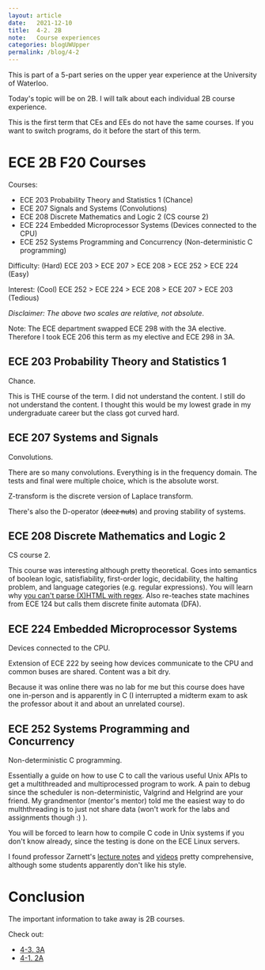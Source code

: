 ```yaml
---
layout: article
date:   2021-12-10
title:  4-2. 2B
note:   Course experiences
categories: blogUWUpper
permalink: /blog/4-2
---
```

This is part of a 5-part series on the upper year experience at the University of Waterloo.

Today's topic will be on 2B. I will talk about each individual 2B course experience.

This is the first term that CEs and EEs do not have the same courses. If you want to switch programs, do it before the start of this term.

# ECE 2B F20 Courses

Courses:

* ECE 203 Probability Theory and Statistics 1 (Chance)
* ECE 207 Signals and Systems (Convolutions)
* ECE 208 Discrete Mathematics and Logic 2 (CS course 2)
* ECE 224 Embedded Microprocessor Systems (Devices connected to the CPU)
* ECE 252 Systems Programming and Concurrency (Non-deterministic C programming)

Difficulty: (Hard) ECE 203 > ECE 207 > ECE 208 > ECE 252 > ECE 224 (Easy)

Interest: (Cool) ECE 252 > ECE 224 > ECE 208 > ECE 207 > ECE 203 (Tedious)

*Disclaimer: The above two scales are relative, not absolute*.

Note: The ECE department swapped ECE 298 with the 3A elective. Therefore I took ECE 206 this term as my elective and ECE 298 in 3A.

## ECE 203 Probability Theory and Statistics 1

Chance.

This is THE course of the term. I did not understand the content. I still do not understand the content. I thought this would be my lowest grade in my undergraduate career but the class got curved hard.

## ECE 207 Systems and Signals

Convolutions.

There are so many convolutions. Everything is in the frequency domain. The tests and final were multiple choice, which is the absolute worst.

Z-transform is the discrete version of Laplace transform.

There's also the D-operator (~~deez nuts~~) and proving stability of systems.

## ECE 208 Discrete Mathematics and Logic 2

CS course 2.

This course was interesting although pretty theoretical. Goes into semantics of boolean logic, satisfiability, first-order logic, decidability, the halting problem, and language categories (e.g. regular expressions). You will learn why [you can't parse (X)HTML with regex](https://stackoverflow.com/a/1732454). Also re-teaches state machines from ECE 124 but calls them discrete finite automata (DFA).

## ECE 224 Embedded Microprocessor Systems

Devices connected to the CPU.

Extension of ECE 222 by seeing how devices communicate to the CPU and common buses are shared. Content was a bit dry.

Because it was online there was no lab for me but this course does have one in-person and is apparently in C (I interrupted a midterm exam to ask the professor about it and about an unrelated course).

## ECE 252 Systems Programming and Concurrency

Non-deterministic C programming.

Essentially a guide on how to use C to call the various useful Unix APIs to get a multithreaded and multiprocessed program to work. A pain to debug since the scheduler is non-deterministic, Valgrind and Helgrind are your friend. My grandmentor (mentor's mentor) told me the easiest way to do mulththreading is to just not share data (won't work for the labs and assignments though :) ).

You will be forced to learn how to compile C code in Unix systems if you don't know already, since the testing is done on the ECE Linux servers.

I found professor Zarnett's [lecture notes](https://github.com/jzarnett/ece252) and [videos](https://www.youtube.com/playlist?list=PLFCH6yhq9yAHFaI00FrrgG0dPg8a5SjTJ) pretty comprehensive, although some students apparently don't like his style.

# Conclusion

The important information to take away is 2B courses.

Check out:

* [4-3. 3A](/blog/4-3)
* [4-1. 2A](/blog/4-1)
